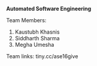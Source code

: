 **Automated Software Engineering**

Team Members:  
1. Kaustubh Khasnis  
2. Siddharth Sharma  
3. Megha Umesha

Team links: tiny.cc/ase16give
